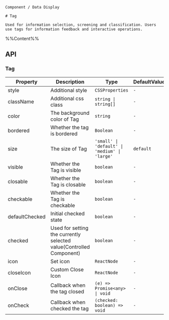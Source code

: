 `````
Component / Data Display

# Tag

Used for information selection, screening and classification. Users use tags for information feedback and interactive operations.
`````

%%Content%%

## API

### Tag

|Property|Description|Type|DefaultValue|Version|
|---|---|---|---|---|
|style|Additional style|`CSSProperties`|`-`|-|
|className|Additional css class|`string \| string[]`|`-`|-|
|color|The background color of Tag|`string`|`-`|-|
|bordered|Whether the tag is bordered|`Boolean`|`-`|2.26.0|
|size|The size of Tag|`'small' \| 'default' \| 'medium' \| 'large'`|`default`|-|
|visible|Whether the Tag is visible|`boolean`|`-`|-|
|closable|Whether the Tag is closable|`boolean`|`-`|-|
|checkable|Whether the Tag is checkable|`boolean`|`-`|-|
|defaultChecked|Initial checked state|`boolean`|`-`|-|
|checked|Used for setting the currently selected value(Controlled Component)|`boolean`|`-`|-|
|icon|Set icon|`ReactNode`|`-`|-|
|closeIcon|Custom Close Icon|`ReactNode`|`-`|-|
|onClose|Callback when the tag closed|`(e) => Promise<any> \| void`|`-`|-|
|onCheck|Callback when checked the tag|`(checked: boolean) => void`|`-`|-|
